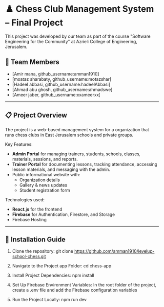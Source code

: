 # ♟️ Chess Club Management System – Final Project

This project was developed by our team as part of the course "Software Engineering for the Community" at Azrieli College of Engineering, Jerusalem.

## 👥 Team Members
- [Amir mana, github_username:amman1910]  
- [moataz sharabaty, github_username:motazshar]  
- [Hadeel abbasi, github_username:hadeelAbbasi]  
- [Ahmad abu ghosh, github_username:ahmadswe]  
- [Ameer jaber,  github_username:xxameerxx]  



---

## 📋 Project Overview

The project is a web-based management system for a organization that runs chess clubs in East Jerusalem schools and private groups.

Key Features:
- **Admin Portal** for managing trainers, students, schools, classes, materials, sessions, and reports.
- **Trainer Portal** for documenting lessons, tracking attendance, accessing lesson materials, and messaging with the admin.
- Public informational website with:
  - Organization details  
  - Gallery & news updates  
  - Student registration form  

Technologies used:
- **React.js** for the frontend
- **Firebase** for Authentication, Firestore, and Storage
- Firebase Hosting

---

## 🚀 Installation Guide

1) Clone the repository:
git clone https://github.com/amman1910/levelup-school-chess.git

2) Navigate to the Project app Folder:
cd chess-app

3) Install Project Dependencies:
npm install

4) Set Up Firebase Environment Variables:
In the root folder of the project, create a .env file and add the Firebase configuration variables

5) Run the Project Locally:
npm run dev
